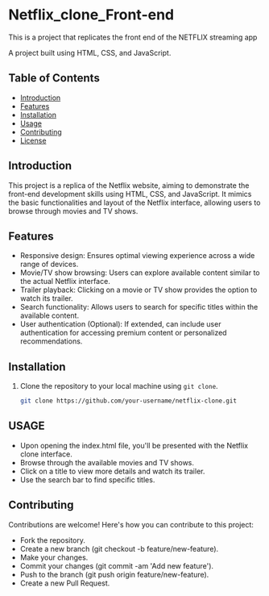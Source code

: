 # Netflix_clone_Front-end
This is a project that replicates the front end of the NETFLIX streaming app


A project built using HTML, CSS, and JavaScript.

## Table of Contents

- [Introduction](#introduction)
- [Features](#features)
- [Installation](#installation)
- [Usage](#usage)
- [Contributing](#contributing)
- [License](#license)

## Introduction

This project is a replica of the Netflix website, aiming to demonstrate the front-end development skills using HTML, CSS, and JavaScript. It mimics the basic functionalities and layout of the Netflix interface, allowing users to browse through movies and TV shows.

## Features

- Responsive design: Ensures optimal viewing experience across a wide range of devices.
- Movie/TV show browsing: Users can explore available content similar to the actual Netflix interface.
- Trailer playback: Clicking on a movie or TV show provides the option to watch its trailer.
- Search functionality: Allows users to search for specific titles within the available content.
- User authentication (Optional): If extended, can include user authentication for accessing premium content or personalized recommendations.

## Installation

1. Clone the repository to your local machine using `git clone`.
   ```bash
   git clone https://github.com/your-username/netflix-clone.git


## USAGE
- Upon opening the index.html file, you'll be presented with the Netflix clone interface.
- Browse through the available movies and TV shows.
- Click on a title to view more details and watch its trailer.
- Use the search bar to find specific titles.

## Contributing
Contributions are welcome! Here's how you can contribute to this project:

- Fork the repository.
- Create a new branch (git checkout -b feature/new-feature).
- Make your changes.
- Commit your changes (git commit -am 'Add new feature').
- Push to the branch (git push origin feature/new-feature).
- Create a new Pull Request.

